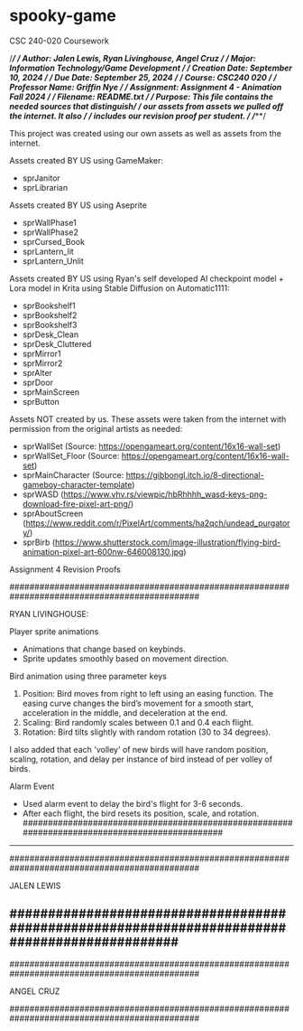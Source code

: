 # spooky-game
CSC 240-020 Coursework

/******************************************************************/
/* Author: Jalen Lewis, Ryan Livinghouse, Angel Cruz              */
/* Major: Information Technology/Game Development                 */
/* Creation Date: September 10, 2024                              */
/* Due Date: September 25, 2024                                   */
/* Course: CSC240 020                                             */
/* Professor Name: Griffin Nye                                    */
/* Assignment: Assignment 4 - Animation Fall 2024                 */
/* Filename: README.txt                                           */
/* Purpose: This file contains the needed sources that distinguish*/
/* our assets from assets we pulled off the internet. It also     */
/* includes our revision proof per student.                       */
/******************************************************************/

This project was created using our own assets as well as assets from the internet.

Assets created BY US using GameMaker:
- sprJanitor
- sprLibrarian

Assets created BY US using Aseprite
- sprWallPhase1
- sprWallPhase2
- sprCursed_Book
- sprLantern_lit
- sprLantern_Unlit

Assets created BY US using Ryan's self developed AI checkpoint model + Lora model in Krita using Stable Diffusion on Automatic1111:
- sprBookshelf1
- sprBookshelf2
- sprBookshelf3
- sprDesk_Clean
- sprDesk_Cluttered
- sprMirror1
- sprMirror2
- sprAlter
- sprDoor
- sprMainScreen
- sprButton


Assets NOT created by us. These assets were taken from the internet with permission from the original artists as needed:
- sprWallSet (Source: https://opengameart.org/content/16x16-wall-set)
- sprWallSet_Floor (Source: https://opengameart.org/content/16x16-wall-set)
- sprMainCharacter (Source: https://gibbongl.itch.io/8-directional-gameboy-character-template)
- sprWASD (https://www.vhv.rs/viewpic/hbRhhhh_wasd-keys-png-download-fire-pixel-art-png/)
- sprAboutScreen (https://www.reddit.com/r/PixelArt/comments/ha2qch/undead_purgatory/)
- sprBirb (https://www.shutterstock.com/image-illustration/flying-bird-animation-pixel-art-600nw-646008130.jpg)

Assignment 4 Revision Proofs

##############################################################################################

RYAN LIVINGHOUSE:

Player sprite animations
- Animations that change based on keybinds.
- Sprite updates smoothly based on movement direction.

Bird animation using three parameter keys
1. Position: Bird moves from right to left using an easing function. The easing curve
   changes the bird’s movement for a smooth start, acceleration in the middle, and
   deceleration at the end.
2. Scaling: Bird randomly scales between 0.1 and 0.4 each flight.
3. Rotation: Bird tilts slightly with random rotation (30 to 34 degrees).

I also added that each 'volley' of new birds will have random position, scaling,
rotation, and delay per instance of bird instead of per volley of birds.

Alarm Event
- Used alarm event to delay the bird's flight for 3-6 seconds.
- After each flight, the bird resets its position, scale, and rotation.
##############################################################################################
----------------------------------------------------------------------------------------------
##############################################################################################

JALEN LEWIS

##############################################################################################
----------------------------------------------------------------------------------------------
##############################################################################################

ANGEL CRUZ

##############################################################################################
